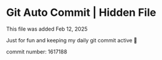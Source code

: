 # Git Auto Commit | Hidden File

This file was added Feb 12, 2025

Just for fun and keeping my daily git commit active 🤪

commit number: 1617188
